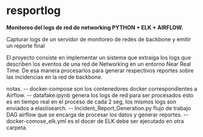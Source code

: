 # resportlog

**Monitoreo del logs de red de networking PYTHON + ELK + AIRFLOW.**

Capturar logs de un servidor de monitoreo de redes de backbone y emitir un reporte final


El proyecto consiste en implementar un sistema que extraiga los logs que describen los eventos de una red de Networking en un entorno Near Real Time. De esa manera procesarlos para generar respectivos reportes sobre las incidencias en la red de backbone.

notas.
-- docker-compose son los contenedores docker correspondientes a Airflow.
-- datafake.ipynb genera los logs de red para ser procesados esto es en tiempo real en el proceso de cada 2 seg, los mismos logs son enviados a elastisearch.
-- Incident_Report_Generation.py flujo de trabajo DAG airflow que se encarga de procesar los datos y generar reportes.
-- docker-comose_elk.yml es el docer de ELK debe ser ejecutado en otra carpeta.
